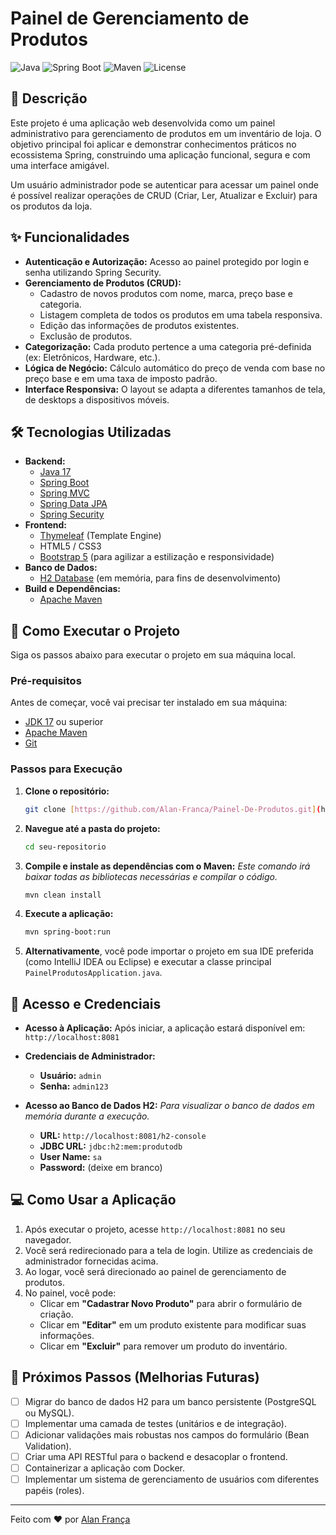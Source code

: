 # Painel de Gerenciamento de Produtos

![Java](https://img.shields.io/badge/Java-17-blue)
![Spring Boot](https://img.shields.io/badge/Spring%20Boot-3.x-brightgreen)
![Maven](https://img.shields.io/badge/Maven-4.0.0-red)
![License](https://img.shields.io/badge/License-MIT-yellow.svg)

## 📝 Descrição

Este projeto é uma aplicação web desenvolvida como um painel administrativo para gerenciamento de produtos em um inventário de loja. O objetivo principal foi aplicar e demonstrar conhecimentos práticos no ecossistema Spring, construindo uma aplicação funcional, segura e com uma interface amigável.

Um usuário administrador pode se autenticar para acessar um painel onde é possível realizar operações de CRUD (Criar, Ler, Atualizar e Excluir) para os produtos da loja.

## ✨ Funcionalidades

* **Autenticação e Autorização:** Acesso ao painel protegido por login e senha utilizando Spring Security.
* **Gerenciamento de Produtos (CRUD):**
    * Cadastro de novos produtos com nome, marca, preço base e categoria.
    * Listagem completa de todos os produtos em uma tabela responsiva.
    * Edição das informações de produtos existentes.
    * Exclusão de produtos.
* **Categorização:** Cada produto pertence a uma categoria pré-definida (ex: Eletrônicos, Hardware, etc.).
* **Lógica de Negócio:** Cálculo automático do preço de venda com base no preço base e em uma taxa de imposto padrão.
* **Interface Responsiva:** O layout se adapta a diferentes tamanhos de tela, de desktops a dispositivos móveis.

## 🛠️ Tecnologias Utilizadas

* **Backend:**
    * [Java 17](https://www.oracle.com/java/technologies/javase/jdk17-archive-downloads.html)
    * [Spring Boot](https://spring.io/projects/spring-boot)
    * [Spring MVC](https://docs.spring.io/spring-framework/reference/web/webmvc.html)
    * [Spring Data JPA](https://spring.io/projects/spring-data-jpa)
    * [Spring Security](https://spring.io/projects/spring-security)
* **Frontend:**
    * [Thymeleaf](https://www.thymeleaf.org/) (Template Engine)
    * HTML5 / CSS3
    * [Bootstrap 5](https://getbootstrap.com/) (para agilizar a estilização e responsividade)
* **Banco de Dados:**
    * [H2 Database](https://www.h2database.com/html/main.html) (em memória, para fins de desenvolvimento)
* **Build e Dependências:**
    * [Apache Maven](https://maven.apache.org/)

## 🚀 Como Executar o Projeto

Siga os passos abaixo para executar o projeto em sua máquina local.

### Pré-requisitos

Antes de começar, você vai precisar ter instalado em sua máquina:
* [JDK 17](https://www.oracle.com/java/technologies/javase/jdk17-archive-downloads.html) ou superior
* [Apache Maven](https://maven.apache.org/download.cgi)
* [Git](https://git-scm.com/downloads)

### Passos para Execução

1.  **Clone o repositório:**
    ```bash
    git clone [https://github.com/Alan-Franca/Painel-De-Produtos.git](https://github.com/Alan-Franca/Painel-De-Produtos.git)
    ```

2.  **Navegue até a pasta do projeto:**
    ```bash
    cd seu-repositorio
    ```

3.  **Compile e instale as dependências com o Maven:**
    *Este comando irá baixar todas as bibliotecas necessárias e compilar o código.*
    ```bash
    mvn clean install
    ```

4.  **Execute a aplicação:**
    ```bash
    mvn spring-boot:run
    ```

5.  **Alternativamente**, você pode importar o projeto em sua IDE preferida (como IntelliJ IDEA ou Eclipse) e executar a classe principal `PainelProdutosApplication.java`.

## 🔑 Acesso e Credenciais

* **Acesso à Aplicação:**
    Após iniciar, a aplicação estará disponível em: `http://localhost:8081`

* **Credenciais de Administrador:**
    * **Usuário:** `admin`
    * **Senha:** `admin123`

* **Acesso ao Banco de Dados H2:**
    *Para visualizar o banco de dados em memória durante a execução.*
    * **URL:** `http://localhost:8081/h2-console`
    * **JDBC URL:** `jdbc:h2:mem:produtodb`
    * **User Name:** `sa`
    * **Password:** (deixe em branco)

## 💻 Como Usar a Aplicação

1.  Após executar o projeto, acesse `http://localhost:8081` no seu navegador.
2.  Você será redirecionado para a tela de login. Utilize as credenciais de administrador fornecidas acima.
3.  Ao logar, você será direcionado ao painel de gerenciamento de produtos.
4.  No painel, você pode:
    * Clicar em **"Cadastrar Novo Produto"** para abrir o formulário de criação.
    * Clicar em **"Editar"** em um produto existente para modificar suas informações.
    * Clicar em **"Excluir"** para remover um produto do inventário.

## 🔮 Próximos Passos (Melhorias Futuras)

* [ ] Migrar do banco de dados H2 para um banco persistente (PostgreSQL ou MySQL).
* [ ] Implementar uma camada de testes (unitários e de integração).
* [ ] Adicionar validações mais robustas nos campos do formulário (Bean Validation).
* [ ] Criar uma API RESTful para o backend e desacoplar o frontend.
* [ ] Containerizar a aplicação com Docker.
* [ ] Implementar um sistema de gerenciamento de usuários com diferentes papéis (roles).

---
Feito com ❤️ por [Alan França](https://github.com/Alan-Franca)
